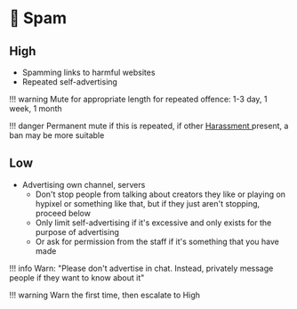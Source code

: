 # 📣 Spam

## **High**

- Spamming links to harmful websites
- Repeated self-advertising

!!! warning Mute for appropriate length for repeated offence: 1-3 day, 1 week, 1
month

!!! danger Permanent mute if this is repeated, if other [Harassment
](excessivepvp.md)present, a ban may be more suitable

## **Low**

- Advertising own channel, servers
  - Don't stop people from talking about creators they like or playing on
    hypixel or something like that, but if they just aren't stopping, proceed
    below
  - Only limit self-advertising if it's excessive and only exists for the
    purpose of advertising
  - Or ask for permission from the staff if it's something that you have made

!!! info Warn: "Please don't advertise in chat. Instead, privately message
people if they want to know about it"

!!! warning Warn the first time, then escalate to High
